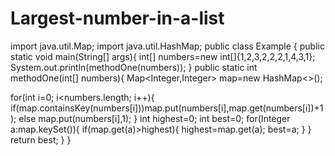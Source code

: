 # Largest-number-in-a-list
import java.util.Map;
import java.util.HashMap;
public class Example {
 public static void main(String[] args){
 int[] numbers=new int[]{1,2,3,2,2,2,1,4,3,1};
 System.out.println(methodOne(numbers));
 }
 public static int methodOne(int[] numbers){
 Map<Integer,Integer> map=new HashMap<>();
 
 for(int i=0; i<numbers.length; i++){
  if(map.containsKey(numbers[i]))map.put(numbers[i],map.get(numbers[i])+1);
  else map.put(numbers[i],1);
 }
 int highest=0;
 int best=0;
 for(Integer a:map.keySet()){
 if(map.get(a)>highest){
  highest=map.get(a);
  best=a;
  }
 }
 return best;
 }
}
